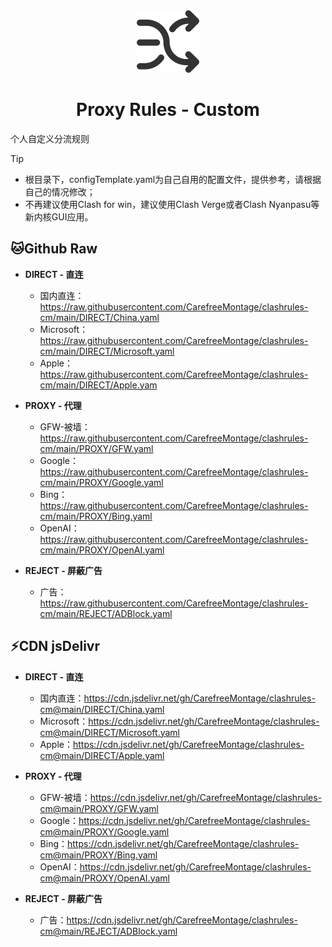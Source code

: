 <div align=center><img width="100" src="/source/diversion.png"/></div>

<h1 align=center> Proxy Rules - Custom </h1>

个人自定义分流规则<br />

> [!TIP]
> - 根目录下，configTemplate.yaml为自己自用的配置文件，提供参考，请根据自己的情况修改；
> - 不再建议使用Clash for win，建议使用Clash Verge或者Clash Nyanpasu等新内核GUI应用。


## 🐱Github Raw
- **DIRECT - 直连**<br />
    - 国内直连： https://raw.githubusercontent.com/CarefreeMontage/clashrules-cm/main/DIRECT/China.yaml<br />
    - Microsoft：https://raw.githubusercontent.com/CarefreeMontage/clashrules-cm/main/DIRECT/Microsoft.yaml<br />
    - Apple：https://raw.githubusercontent.com/CarefreeMontage/clashrules-cm/main/DIRECT/Apple.yam

- **PROXY - 代理**<br />
    - GFW-被墙：https://raw.githubusercontent.com/CarefreeMontage/clashrules-cm/main/PROXY/GFW.yaml<br />
    - Google：https://raw.githubusercontent.com/CarefreeMontage/clashrules-cm/main/PROXY/Google.yaml<br />
    - Bing：https://raw.githubusercontent.com/CarefreeMontage/clashrules-cm/main/PROXY/Bing.yaml<br />
    - OpenAI：https://raw.githubusercontent.com/CarefreeMontage/clashrules-cm/main/PROXY/OpenAI.yaml

- **REJECT - 屏蔽广告**<br />
    - 广告：https://raw.githubusercontent.com/CarefreeMontage/clashrules-cm/main/REJECT/ADBlock.yaml

## ⚡CDN jsDelivr
- **DIRECT - 直连**<br />
    - 国内直连：https://cdn.jsdelivr.net/gh/CarefreeMontage/clashrules-cm@main/DIRECT/China.yaml<br />
    - Microsoft：https://cdn.jsdelivr.net/gh/CarefreeMontage/clashrules-cm@main/DIRECT/Microsoft.yaml<br />
    - Apple：https://cdn.jsdelivr.net/gh/CarefreeMontage/clashrules-cm@main/DIRECT/Apple.yaml

- **PROXY - 代理**<br />
    - GFW-被墙：https://cdn.jsdelivr.net/gh/CarefreeMontage/clashrules-cm@main/PROXY/GFW.yaml<br />
    - Google：https://cdn.jsdelivr.net/gh/CarefreeMontage/clashrules-cm@main/PROXY/Google.yaml<br />
    - Bing：https://cdn.jsdelivr.net/gh/CarefreeMontage/clashrules-cm@main/PROXY/Bing.yaml<br />
    - OpenAI：https://cdn.jsdelivr.net/gh/CarefreeMontage/clashrules-cm@main/PROXY/OpenAI.yaml

- **REJECT - 屏蔽广告**<br />
    - 广告：https://cdn.jsdelivr.net/gh/CarefreeMontage/clashrules-cm@main/REJECT/ADBlock.yaml

